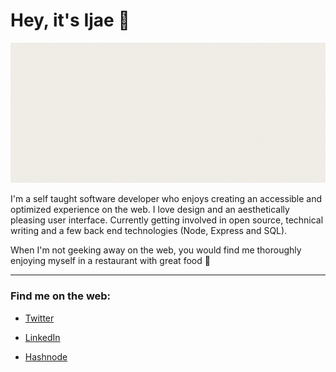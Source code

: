 # Hey, it's Ijae :blue_heart:

<img src="ijeomaemeruwa.gif" alt="ijeoma emeruwa gif" />

I'm a self taught software developer who enjoys creating an accessible and optimized experience on the web. I love design and an aesthetically pleasing user interface. Currently getting involved in open source, technical writing and a few back end technologies (Node, Express and SQL).

When I'm not geeking away on the web, you would find me thoroughly enjoying myself in a restaurant with great food :herb: 

---

### Find me on the web: 

* [Twitter]("https://twitter.com/ijeomaemeruwa")

* [LinkedIn]("https://linkedin/in/ijeoma-emeruwa)

* [Hashnode]("https://helloijeoma.hashnode.dev/")
